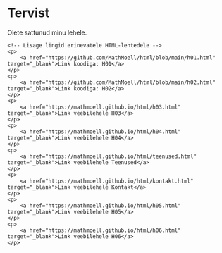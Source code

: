 <!DOCTYPE html>
<html lang="en">
<head>
    <meta charset="UTF-8">
    <meta name="viewport" content="width=device-width, initial-scale=1.0">
    <title>My GitHub Page</title>
    <!-- Link to the CSS file -->
    <link rel="stylesheet" href="styles.css">
</head>
<body>
    <h1>Tervist</h1>
    <p>Olete sattunud minu lehele.</p>

    <!-- Lisage lingid erinevatele HTML-lehtedele -->
    <p>
        <a href="https://github.com/MathMoell/html/blob/main/h01.html" target="_blank">Link koodiga: H01</a>
    </p>
    <p>
        <a href="https://github.com/MathMoell/html/blob/main/h02.html" target="_blank">Link koodiga: H02</a>
    </p>
    <p>
        <a href="https://mathmoell.github.io/html/h03.html" target="_blank">Link veebilehele H03</a>
    </p>
    <p>
        <a href="https://mathmoell.github.io/html/h04.html" target="_blank">Link veebilehele H04</a>
    </p>
    <p>
        <a href="https://mathmoell.github.io/html/teenused.html" target="_blank">Link veebilehele Teenused</a>
    </p>
    <p>
        <a href="https://mathmoell.github.io/html/kontakt.html" target="_blank">Link veebilehele Kontakt</a>
    </p>
    <p>
        <a href="https://mathmoell.github.io/html/h05.html" target="_blank">Link veebilehele H05</a>
    </p>
    <p>
        <a href="https://mathmoell.github.io/html/h06.html" target="_blank">Link veebilehele H06</a>
    </p>
</body>
</html>
